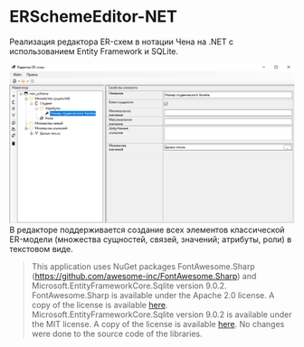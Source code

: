 # ERSchemeEditor-NET
Реализация редактора ER-схем в нотации Чена на .NET с использованием Entity Framework и SQLite.

![Скриншот главного окна редактора](assets/interface.png)
В редакторе поддерживается создание всех элементов классической ER-модели (множества сущностей, связей, значений; атрибуты, роли) в текстовом виде.

>This application uses NuGet packages FontAwesome.Sharp (https://github.com/awesome-inc/FontAwesome.Sharp) and Microsoft.EntityFrameworkCore.Sqlite version 9.0.2.
>FontAwesome.Sharp is available under the Apache 2.0 license. A copy of the license is available [here](assets/LICENCE.FASharp.txt).
>Microsoft.EntityFrameworkCore.Sqlite version 9.0.2 is available under the MIT license. A copy of the license is available [here](assets/LICENCE.MSEFCore.txt).
>No changes were done to the source code of the libraries.

